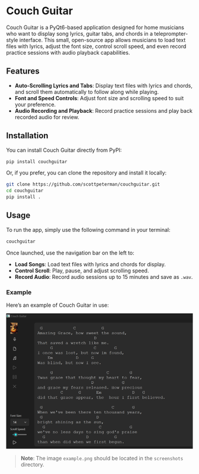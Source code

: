 # Couch Guitar

Couch Guitar is a PyQt6-based application designed for home musicians who want to display song lyrics, guitar tabs, and chords in a teleprompter-style interface. This small, open-source app allows musicians to load text files with lyrics, adjust the font size, control scroll speed, and even record practice sessions with audio playback capabilities.

## Features
- **Auto-Scrolling Lyrics and Tabs**: Display text files with lyrics and chords, and scroll them automatically to follow along while playing.
- **Font and Speed Controls**: Adjust font size and scrolling speed to suit your preference.
- **Audio Recording and Playback**: Record practice sessions and play back recorded audio for review.

## Installation

You can install Couch Guitar directly from PyPI:

```bash
pip install couchguitar
```

Or, if you prefer, you can clone the repository and install it locally:

```bash
git clone https://github.com/scottpeterman/couchguitar.git
cd couchguitar
pip install .
```

## Usage

To run the app, simply use the following command in your terminal:

```bash
couchguitar
```

Once launched, use the navigation bar on the left to:
- **Load Songs**: Load text files with lyrics and chords for display.
- **Control Scroll**: Play, pause, and adjust scrolling speed.
- **Record Audio**: Record audio sessions up to 15 minutes and save as `.wav`.

### Example

Here’s an example of Couch Guitar in use:

![Couch Guitar Screenshot](./screenshots/screen1.png)

> **Note**: The image `example.png` should be located in the `screenshots` directory.

